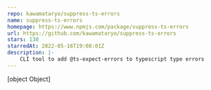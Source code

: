 ```yaml
---
repo: kawamataryo/suppress-ts-errors
name: suppress-ts-errors
homepage: https://www.npmjs.com/package/suppress-ts-errors
url: https://github.com/kawamataryo/suppress-ts-errors
stars: 130
starredAt: 2022-05-16T19:08:01Z
description: |-
    CLI tool to add @ts-expect-errors to typescript type errors
---
```


[object Object]
